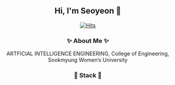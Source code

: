 <div align="center">
  
  ## Hi, I'm Seoyeon 🙌
  
  [![Hits](https://hits.seeyoufarm.com/api/count/incr/badge.svg?url=https%3A%2F%2Fgithub.com%2Frngrhn4114&count_bg=%2362C517&title_bg=%23000000&icon=&icon_color=%23E7E7E7&title=hits&edge_flat=false)](https://github.com/rngrhn4114)
  
  ### ✨ About Me ✨   
  ARTFICIAL INTELLIGENCE ENGINEERING, College of Engineering, Sookmyung Women’s University

  ### 🔧 Stack 🔧
  
</div>
